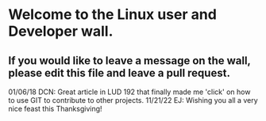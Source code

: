 # Welcome to the Linux user and Developer wall.

## If you would like to leave a message on the wall, please edit this file and leave a pull request.

01/06/18 DCN: Great article in LUD 192 that finally made me 'click' on how to use GIT to contribute to other projects.
11/21/22 EJ: Wishing you all a very nice feast this Thanksgiving! 